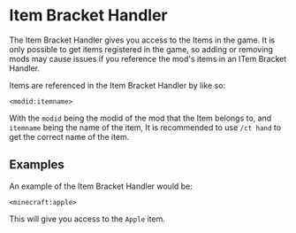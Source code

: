 # Item Bracket Handler

The Item Bracket Handler gives you access to the Items in the game. It is only possible to get items registered in the game, so adding or removing mods may cause issues if you reference the mod's items in an ITem Bracket Handler.

Items are referenced in the Item Bracket Handler by like so:

```
<modid:itemname>
```

With the `modid` being the modid of the mod that the Item belongs to, and `itemname` being the name of the item, It is recommended to use `/ct hand` to get the correct name of the item.

## Examples

An example of the Item Bracket Handler would be:

```
<minecraft:apple>
```

This will give you access to the `Apple` item.